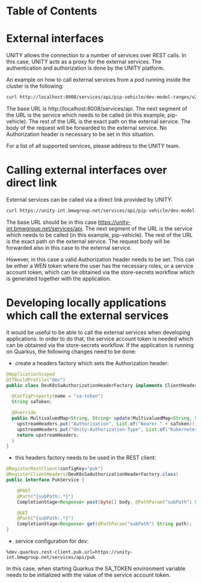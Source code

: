 # Table of Contents

<!-- START doctoc generated TOC please keep comment here to allow auto update -->
<!-- DON'T EDIT THIS SECTION, INSTEAD RE-RUN doctoc TO UPDATE -->


<!-- END doctoc generated TOC please keep comment here to allow auto update -->

# External interfaces

UNITY allows the connection to a number of services over REST calls. In this case, UNITY acts as a proxy for the external services.
The authentication and authorization is done by the UNITY platform.

An example on how to call external services from a pod running inside the cluster is the following:

```bash
curl http://localhost:8008/services/api/pip-vehicle/dev-model-ranges/v2:search -d '{}'
```
The base URL is http://localhost:8008/services/api. The next segment of the URL is the service which needs to be called (in this example, pip-vehicle).
The rest of the URL is the exact path on the external service.
The body of the request will be forwarded to the external service. No Authorization header is necessary to be set in this situation.

For a list of all supported services, please address to the UNITY team.

# Calling external interfaces over direct link

External services can be called via a direct link provided by UNITY:

```bash
curl https://unity-int.bmwgroup.net/services/api/pip-vehicle/dev-model-ranges/v2:search -d '{}' -H 'Authorization: Bearer <token>'
```
The base URL should be in this case https://unity-int.bmwgroup.net/services/api.
The next segment of the URL is the service which needs to be called (in this example, pip-vehicle).
The rest of the URL is the exact path on the external service. The request body will be forwarded also in this case to the external service.

However, in this case a valid Authorization header needs to be set. This can be either a WEN token where the user has the necessary roles,
or a service account token, which can be obtained via the store-secrets workflow which is generated together with the application.

# Developing locally applications which call the external services

It would be useful to be able to call the external services when developing applications. In order to do that, the service account token is
needed which can be obtained via the store-secrets workflow. If the application is running on Quarkus, the following changes need to be done:

- create a headers factory which sets the Authorization header:
```java
@ApplicationScoped
@IfBuildProfile("dev")
public class DevK8sSaAuthorizationHeaderFactory implements ClientHeadersFactory {

  @ConfigProperty(name = "sa-token")
  String saToken;

  @Override
  public MultivaluedMap<String, String> update(MultivaluedMap<String, String> downstreamHeaders, MultivaluedMap<String, String> upstreamHeaders) {
    upstreamHeaders.put("Authorization", List.of("Bearer " + saToken));
    upstreamHeaders.put("Unity-Authorization-Type", List.of("Kubernetes-Service-Account"));
    return upstreamHeaders;
  }
}
```

- this headers factory needs to be used in the REST client:
```java
@RegisterRestClient(configKey="puk")
@RegisterClientHeaders(DevK8sSaAuthorizationHeaderFactory.class)
public interface PukService {

    @POST
    @Path("{subPath:.*}")
    CompletionStage<Response> post(byte[] body, @PathParam("subPath") String path);

    @GET
    @Path("{subPath:.*}")
    CompletionStage<Response> get(@PathParam("subPath") String path);
}
```

- service configuration for dev:
```properties
%dev.quarkus.rest-client.puk.url=https://unity-int.bmwgroup.net/services/api/puk
```

In this case, when starting Quarkus the SA_TOKEN environment variable needs to be initialized with the value of the service account token.

